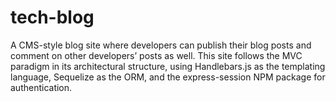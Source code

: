 # tech-blog
A CMS-style blog site where developers can publish their blog posts and comment on other developers’ posts as well. This site follows the MVC paradigm in its architectural structure, using Handlebars.js as the templating language, Sequelize as the ORM, and the express-session NPM package for authentication.

